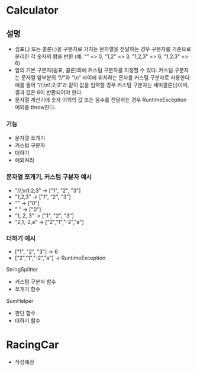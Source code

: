 # Calculator
## 설명
- 쉼표(,) 또는 콜론(:)을 구분자로 가지는 문자열을 전달하는 경우 구분자를 기준으로 분리한 각 숫자의 합을 반환 (예: “” => 0, "1,2" => 3, "1,2,3" => 6, “1,2:3” => 6)
- 앞의 기본 구분자(쉼표, 콜론)외에 커스텀 구분자를 지정할 수 있다. 커스텀 구분자는 문자열 앞부분의 “//”와 “\n” 사이에 위치하는 문자를 커스텀 구분자로 사용한다. 예를 들어 “//;\n1;2;3”과 같이 값을 입력할 경우 커스텀 구분자는 세미콜론(;)이며, 결과 값은 6이 반환되어야 한다.
- 문자열 계산기에 숫자 이외의 값 또는 음수를 전달하는 경우 RuntimeException 예외를 throw한다.


### 기능
- 문자열 쪼개기
- 커스텀 구분자
- 더하기
- 예외처리

### 문자열 쪼개기, 커스텀 구분자 예시
- "//;\n1;2;3" -> ["1", "2", "3"]
- "1,2,3" -> ["1", "2", "3"]
- "" -> ["0"]
- " " -> ["0"]
- "1, 2, 3" -> ["1", "2", "3"]
- "2,1,-2,a" -> ["2","1","-2","a"]

### 더하기 예시
- ["1", "2", "3"] -> 6
- ["2","1","-2","a"] -> RuntimeException

StringSplitter
- 커스텀 구분자 함수
- 쪼개기 함수

SumHelper
- 판단 함수
- 더하기 함수

# RacingCar
- 작성예정